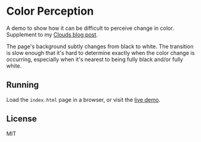 # Color Perception

A demo to show how it can be difficult to perceive change in color.
Supplement to my [Clouds blog post][1].

The page's background subtly changes from black to white. The transition is
slow enough that it's hard to determine exactly when the color change is
occurring, especially when it's nearest to being fully black and/or fully
white.

## Running

Load the `index.html` page in a browser, or visit the [live demo][2].

## License

MIT

[1]: http://blog.kyletolle.com/clouds/
[2]: http://kyletolle.github.io/color-perception/

